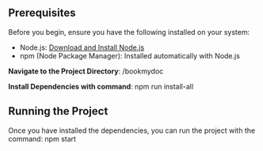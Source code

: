 ## Prerequisites

Before you begin, ensure you have the following installed on your system:

- Node.js: [Download and Install Node.js](https://nodejs.org/en/download/)
- npm (Node Package Manager): Installed automatically with Node.js

**Navigate to the Project Directory**: /bookmydoc

**Install Dependencies with command**: npm run install-all

## Running the Project
Once you have installed the dependencies, you can run the project with the command: npm start

